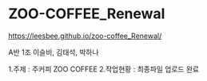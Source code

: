 # ZOO-COFFEE_Renewal

https://leesbee.github.io/zoo-coffee_Renewal/

A반 1조 이슬비, 김태석, 박하나

1.주제 : 주커피 ZOO COFFEE
2.작업현황 : 최종파일 업로드 완료

